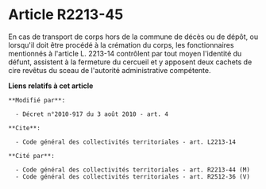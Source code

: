 # Article R2213-45

En cas de transport de corps hors de la commune de décès ou de dépôt, ou lorsqu'il doit être procédé à la crémation du corps,
les fonctionnaires mentionnés à l'article L. 2213-14 contrôlent par tout moyen l'identité du défunt, assistent à la fermeture
du cercueil et y apposent deux cachets de cire revêtus du sceau de l'autorité administrative compétente.

**Liens relatifs à cet article**

	**Modifié par**:

	  - Décret n°2010-917 du 3 août 2010 - art. 4

	**Cite**:

	  - Code général des collectivités territoriales - art. L2213-14

	**Cité par**:

	  - Code général des collectivités territoriales - art. R2213-44 (M)
	  - Code général des collectivités territoriales - art. R2512-36 (V)
